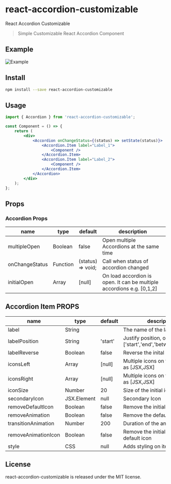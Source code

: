 # react-accordion-customizable

React Accordion Customizable

> Simple Customizable React Accordion Component

## Example

![Example](https://media3.giphy.com/media/jpyk9H0eFUR9jU9PKJ/giphy.gif?cid=790b76110b2cd1359552211dcd78f38768bf1f9d30c930be&rid=giphy.gif&ct=g)

## Install

```bash
npm install --save react-accordion-customizable
```

## Usage

```jsx
import { Accordion } from 'react-accordion-customizable';

const Component = () => {
    return (
        <div>
            <Accordion onChangeStatus={(status) => setState(status)}>
                <Accordion.Item label="Label_1">
                    <Component />
                </Accordion.Item>
                <Accordion.Item label="Label_2">
                    <Component />
                </Accordion.Item>
            </Accordion>
        </div>
    );
};
```

## Props

### Accordion Props

<table class="table table-bordered table-striped">
    <thead>
    <tr>
        <th style="width: 100px;">name</th>
        <th style="width: 50px;">type</th>
        <th style="width: 50px;">default</th>
        <th>description</th>
    </tr>
    </thead>
    <tbody>
        <tr>
          <td>multipleOpen</td>
          <td>Boolean</td>
          <td>false</td>
          <td>Open multiple Accordions at the same time</td>
        </tr>
        <tr>
          <td>onChangeStatus</td>
          <td>Function</td>
          <td>(status) => void;</td>
          <td>Call when status of accordion changed</td>
        </tr>
        <tr>
          <td>initialOpen</td>
          <td>Array</td>
          <td>[null]</td>
          <td>On load accordion is open. It can be multiple accordions e.g. [0,1,2]</td>
        </tr>
    </tbody>
</table>

## Accordion Item PROPS

<table class="table table-bordered table-striped">
    <thead>
    <tr>
        <th style="width: 100px;">name</th>
        <th style="width: 50px;">type</th>
        <th style="width: 50px;">default</th>
        <th>description</th>
    </tr>
    </thead>
    <tbody>
        <tr>
          <td>label</td>
          <td>String</td>
          <td></td>
          <td>The name of the label</td>
        </tr>
        <tr>
          <td>labelPosition</td>
          <td>String</td>
          <td>'start'</td>
          <td>Justify position, options ['start','end','between','center']</td>
        </tr>
        <tr>
          <td>labelReverse</td>
          <td>Boolean</td>
          <td>false</td>
          <td>Reverse the inital position</td>
        </tr>
        <tr>
          <td>iconsLeft</td>
          <td>Array</td>
          <td>[null]</td>
          <td>Multiple icons on the left side as [JSX,JSX]</td>
        </tr>
        <tr>
          <td>iconsRight</td>
          <td>Array</td>
          <td>[null]</td>
          <td>Multiple icons on the right side as [JSX,JSX]</td>
        </tr>
        <tr>
          <td>iconSize</td>
          <td>Number</td>
          <td>20</td>
          <td>Size of the initial icon</td>
        </tr>
        <tr>
          <td>secondaryIcon</td>
          <td>JSX.Element</td>
          <td>null</td>
          <td>Secondary Icon</td>
        </tr>
        <tr>
          <td>removeDefaultIcon</td>
          <td>Boolean</td>
          <td>false</td>
          <td>Remove the initial default icon</td>
        </tr>
        <tr>
          <td>removeAnimation</td>
          <td>Boolean</td>
          <td>false</td>
          <td>Remove the default animation</td>
        </tr>
        <tr>
          <td>transitionAnimation</td>
          <td>Number</td>
          <td>200</td>
          <td>Duration of the animation in MS</td>
        </tr>
        <tr>
          <td>removeAnimationIcon</td>
          <td>Boolean</td>
          <td>false</td>
          <td>Remove the initial animation on default icon</td>
        </tr>
        <tr>
          <td>style</td>
          <td>CSS</td>
          <td>null</td>
          <td>Adds styling on item accordion</td>
        </tr>
    </tbody>
</table>

## License

react-accordion-customizable is released under the MIT license.
